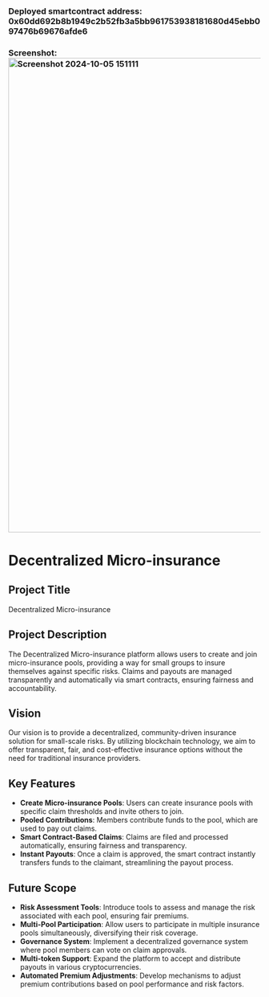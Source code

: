 ### Deployed smartcontract address: 0x60dd692b8b1949c2b52fb3a5bb961753938181680d45ebb097476b69676afde6

### Screenshot: <img width="945" alt="Screenshot 2024-10-05 151111" src="https://github.com/user-attachments/assets/08fd729a-009a-40b4-b285-012dd04eb676">


# Decentralized Micro-insurance

## Project Title
Decentralized Micro-insurance

## Project Description
The Decentralized Micro-insurance platform allows users to create and join micro-insurance pools, providing a way for small groups to insure themselves against specific risks. Claims and payouts are managed transparently and automatically via smart contracts, ensuring fairness and accountability.

## Vision
Our vision is to provide a decentralized, community-driven insurance solution for small-scale risks. By utilizing blockchain technology, we aim to offer transparent, fair, and cost-effective insurance options without the need for traditional insurance providers.

## Key Features
- **Create Micro-insurance Pools**: Users can create insurance pools with specific claim thresholds and invite others to join.
- **Pooled Contributions**: Members contribute funds to the pool, which are used to pay out claims.
- **Smart Contract-Based Claims**: Claims are filed and processed automatically, ensuring fairness and transparency.
- **Instant Payouts**: Once a claim is approved, the smart contract instantly transfers funds to the claimant, streamlining the payout process.

## Future Scope
- **Risk Assessment Tools**: Introduce tools to assess and manage the risk associated with each pool, ensuring fair premiums.
- **Multi-Pool Participation**: Allow users to participate in multiple insurance pools simultaneously, diversifying their risk coverage.
- **Governance System**: Implement a decentralized governance system where pool members can vote on claim approvals.
- **Multi-token Support**: Expand the platform to accept and distribute payouts in various cryptocurrencies.
- **Automated Premium Adjustments**: Develop mechanisms to adjust premium contributions based on pool performance and risk factors.

